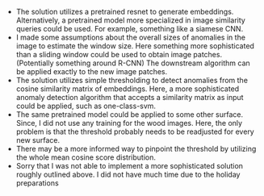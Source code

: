 - The solution utilizes a pretrained resnet to generate embeddings. Alternatively, a pretrained model more specialized in image similarity queries could be used. For example, something like a siamese CNN.
- I made some assumptions about the overall sizes of anomalies in the image to estimate the window size. Here something more sophisticated than a sliding window could be used to obtain image patches. (Potentially something around R-CNN) The downstream algorithm can be applied exactly to the new image patches.
- The solution utilizes simple thresholding to detect anomalies from the cosine similarity matrix of embeddings. Here, a more sophisticated anomaly detection algorithm that accepts a similarity matrix as input could be applied, such as one-class-svm.
- The same pretrained model could be applied to some other surface. Since, I did not use any training for the wood images. Here, the only problem is that the threshold probably needs to be readjusted for every new surface.
- There may be a more informed way to pinpoint the threshold by utilizing the whole mean cosine score distribution.
- Sorry that I was not able to implement a more sophisticated solution roughly outlined above. I did not have much time due to the holiday preparations 
